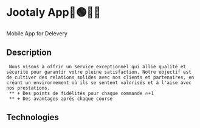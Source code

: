 # Jootaly App🚀🟢🔵🚀

Mobile App for Delevery 

## Description
     Nous visons à offrir un service exceptionnel qui allie qualité et sécurité pour garantir votre pleine satisfaction. Notre objectif est de cultiver des relations solides avec nos clients et partenaires, en créant un environnement où ils se sentent valorisés et à l'aise avec nos prestations.
     ** + Des points de fidélités pour chaque commande 🔥+1
     ** + Des avantages après chaque course

## Technologies